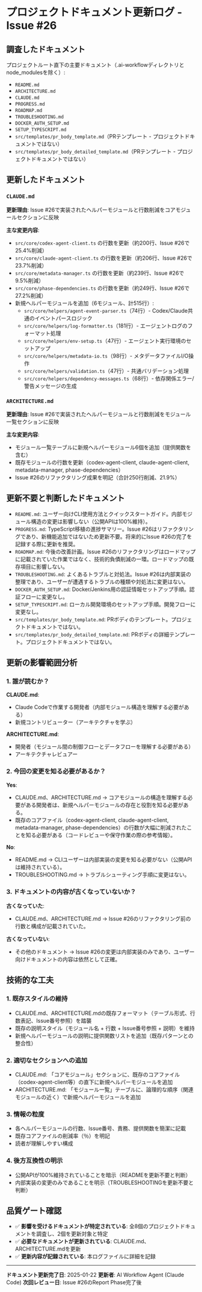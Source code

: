 # プロジェクトドキュメント更新ログ - Issue #26

## 調査したドキュメント

プロジェクトルート直下の主要ドキュメント（.ai-workflowディレクトリとnode_modulesを除く）:
- `README.md`
- `ARCHITECTURE.md`
- `CLAUDE.md`
- `PROGRESS.md`
- `ROADMAP.md`
- `TROUBLESHOOTING.md`
- `DOCKER_AUTH_SETUP.md`
- `SETUP_TYPESCRIPT.md`
- `src/templates/pr_body_template.md`（PRテンプレート - プロジェクトドキュメントではない）
- `src/templates/pr_body_detailed_template.md`（PRテンプレート - プロジェクトドキュメントではない）

## 更新したドキュメント

### `CLAUDE.md`
**更新理由**: Issue #26で実装されたヘルパーモジュールと行数削減をコアモジュールセクションに反映

**主な変更内容**:
- `src/core/codex-agent-client.ts` の行数を更新（約200行、Issue #26で25.4%削減）
- `src/core/claude-agent-client.ts` の行数を更新（約206行、Issue #26で23.7%削減）
- `src/core/metadata-manager.ts` の行数を更新（約239行、Issue #26で9.5%削減）
- `src/core/phase-dependencies.ts` の行数を更新（約249行、Issue #26で27.2%削減）
- 新規ヘルパーモジュールを追加（6モジュール、計515行）:
  - `src/core/helpers/agent-event-parser.ts`（74行）- Codex/Claude共通のイベントパースロジック
  - `src/core/helpers/log-formatter.ts`（181行）- エージェントログのフォーマット処理
  - `src/core/helpers/env-setup.ts`（47行）- エージェント実行環境のセットアップ
  - `src/core/helpers/metadata-io.ts`（98行）- メタデータファイルI/O操作
  - `src/core/helpers/validation.ts`（47行）- 共通バリデーション処理
  - `src/core/helpers/dependency-messages.ts`（68行）- 依存関係エラー/警告メッセージの生成

### `ARCHITECTURE.md`
**更新理由**: Issue #26で実装されたヘルパーモジュールと行数削減をモジュール一覧セクションに反映

**主な変更内容**:
- モジュール一覧テーブルに新規ヘルパーモジュール6個を追加（提供関数を含む）
- 既存モジュールの行数を更新（codex-agent-client, claude-agent-client, metadata-manager, phase-dependencies）
- Issue #26のリファクタリング成果を明記（合計250行削減、21.9%）

## 更新不要と判断したドキュメント

- `README.md`: ユーザー向けCLI使用方法とクイックスタートガイド。内部モジュール構造の変更は影響しない（公開APIは100%維持）。
- `PROGRESS.md`: TypeScript移植の進捗サマリー。Issue #26はリファクタリングであり、新機能追加ではないため更新不要。将来的にIssue #26の完了を記録する際に更新を推奨。
- `ROADMAP.md`: 今後の改善計画。Issue #26のリファクタリングはロードマップに記載されていた作業ではなく、技術的負債削減の一環。ロードマップの既存項目に影響しない。
- `TROUBLESHOOTING.md`: よくあるトラブルと対処法。Issue #26は内部実装の整理であり、ユーザーが遭遇するトラブルの種類や対処法に変更はない。
- `DOCKER_AUTH_SETUP.md`: Docker/Jenkins用の認証情報セットアップ手順。認証フローに変更なし。
- `SETUP_TYPESCRIPT.md`: ローカル開発環境のセットアップ手順。開発フローに変更なし。
- `src/templates/pr_body_template.md`: PRボディのテンプレート。プロジェクトドキュメントではない。
- `src/templates/pr_body_detailed_template.md`: PRボディの詳細テンプレート。プロジェクトドキュメントではない。

## 更新の影響範囲分析

### 1. 誰が読むか？
**CLAUDE.md**:
- Claude Codeで作業する開発者（内部モジュール構造を理解する必要がある）
- 新規コントリビューター（アーキテクチャを学ぶ）

**ARCHITECTURE.md**:
- 開発者（モジュール間の制御フローとデータフローを理解する必要がある）
- アーキテクチャレビュアー

### 2. 今回の変更を知る必要があるか？
**Yes**:
- CLAUDE.md、ARCHITECTURE.md → コアモジュールの構造を理解する必要がある開発者は、新規ヘルパーモジュールの存在と役割を知る必要がある。
- 既存のコアファイル（codex-agent-client, claude-agent-client, metadata-manager, phase-dependencies）の行数が大幅に削減されたことを知る必要がある（コードレビューや保守作業の際の参考情報）。

**No**:
- README.md → CLIユーザーは内部実装の変更を知る必要がない（公開APIは維持されている）。
- TROUBLESHOOTING.md → トラブルシューティング手順に変更はない。

### 3. ドキュメントの内容が古くなっていないか？
**古くなっていた**:
- CLAUDE.md、ARCHITECTURE.md → Issue #26のリファクタリング前の行数と構成が記載されていた。

**古くなっていない**:
- その他のドキュメント → Issue #26の変更は内部実装のみであり、ユーザー向けドキュメントの内容は依然として正確。

## 技術的な工夫

### 1. 既存スタイルの維持
- CLAUDE.md、ARCHITECTURE.mdの既存フォーマット（テーブル形式、行数表記、Issue番号参照）を踏襲
- 既存の説明スタイル（モジュール名 + 行数 + Issue番号参照 + 説明）を維持
- 新規ヘルパーモジュールの説明に提供関数リストを追加（既存パターンとの整合性）

### 2. 適切なセクションへの追加
- CLAUDE.md: 「コアモジュール」セクションに、既存のコアファイル（codex-agent-client等）の直下に新規ヘルパーモジュールを追加
- ARCHITECTURE.md: 「モジュール一覧」テーブルに、論理的な順序（関連モジュールの近く）で新規ヘルパーモジュールを追加

### 3. 情報の粒度
- 各ヘルパーモジュールの行数、Issue番号、責務、提供関数を簡潔に記載
- 既存コアファイルの削減率（％）を明記
- 読者が理解しやすい構成

### 4. 後方互換性の明示
- 公開APIが100%維持されていることを暗示（READMEを更新不要と判断）
- 内部実装の変更のみであることを明示（TROUBLESHOOTINGを更新不要と判断）

## 品質ゲート確認

- ✅ **影響を受けるドキュメントが特定されている**: 全8個のプロジェクトドキュメントを調査し、2個を更新対象と特定
- ✅ **必要なドキュメントが更新されている**: CLAUDE.md、ARCHITECTURE.mdを更新
- ✅ **更新内容が記録されている**: 本ログファイルに詳細を記録

---

**ドキュメント更新完了日**: 2025-01-22
**更新者**: AI Workflow Agent (Claude Code)
**次回レビュー日**: Issue #26のReport Phase完了後
